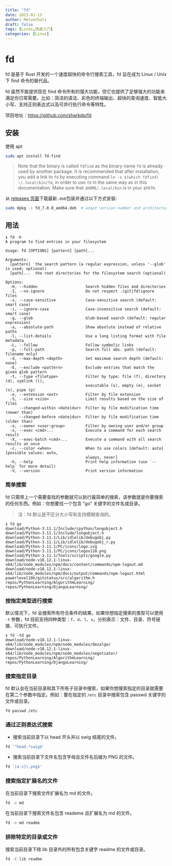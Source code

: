 ```yaml
---
title: "fd"
date: 2023-01-13
author: MelonCholi
draft: false
tags: [Linux,快速入门]
categories: [Linux]
---
```


# fd

fd 是基于 Rust 开发的一个速度超快的命令行搜索工具，fd 旨在成为 Linux / Unix 下 find 命令的替代品。

fd 虽然不能提供现在 find 命令所有的强大功能，但它也提供了足够强大的功能来满足你日常需要。比如：简洁的语法、彩色的终端输出、超快的查询速度、智能大小写、支持正则表达式以及可并行执行命令等特性。

项目地址：https://github.com/sharkdp/fd

## 安装

使用 apt

```sh
sudo apt install fd-find
```

> Note that the binary is called `fdfind` as the binary name `fd` is already used by another package. It is recommended that after installation, you add a link to `fd` by executing command `ln -s $(which fdfind) ~/.local/bin/fd`, in order to use `fd` in the same way as in this documentation. Make sure that `$HOME/.local/bin` is in your `$PATH`.

从 [releases 页面](https://github.com/sharkdp/fd/releases)下载最新`.deb`包装并通过以下方式安装:

```sh
sudo dpkg -i fd_7.0.0_amd64.deb  # adapt version number and architecture
```

## 用法

```shell
❯ fd -h
A program to find entries in your filesystem

Usage: fd [OPTIONS] [pattern] [path]...

Arguments:
  [pattern]  the search pattern (a regular expression, unless '--glob' is used; optional)
  [path]...  the root directories for the filesystem search (optional)

Options:
  -H, --hidden                     Search hidden files and directories
  -I, --no-ignore                  Do not respect .(git|fd)ignore files
  -s, --case-sensitive             Case-sensitive search (default: smart case)
  -i, --ignore-case                Case-insensitive search (default: smart case)
  -g, --glob                       Glob-based search (default: regular expression)
  -a, --absolute-path              Show absolute instead of relative paths
  -l, --list-details               Use a long listing format with file metadata
  -L, --follow                     Follow symbolic links
  -p, --full-path                  Search full abs. path (default: filename only)
  -d, --max-depth <depth>          Set maximum search depth (default: none)
  -E, --exclude <pattern>          Exclude entries that match the given glob pattern
  -t, --type <filetype>            Filter by type: file (f), directory (d), symlink (l),
                                   executable (x), empty (e), socket (s), pipe (p)
  -e, --extension <ext>            Filter by file extension
  -S, --size <size>                Limit results based on the size of files
      --changed-within <date|dur>  Filter by file modification time (newer than)
      --changed-before <date|dur>  Filter by file modification time (older than)
  -o, --owner <user:group>         Filter by owning user and/or group
  -x, --exec <cmd>...              Execute a command for each search result
  -X, --exec-batch <cmd>...        Execute a command with all search results at once
  -c, --color <when>               When to use colors [default: auto] [possible values: auto,
                                   always, never]
  -h, --help                       Print help information (use `--help` for more detail)
  -V, --version                    Print version information
```

### 简单搜索

fd 只需带上一个需要查找的参数就可以执行最简单的搜索，该参数就是你要搜索的任何东西。例如：你想要找一个包含 “go” 关键字的文件名或目录。

> 注：fd 默认是不区分大小写和支持模糊查询的。

```shell
❯ fd go
download/Python-3.11.1/Include/cpython/longobject.h
download/Python-3.11.1/Include/longobject.h
download/Python-3.11.1/Lib/idlelib/debugobj.py
download/Python-3.11.1/Lib/idlelib/debugobj_r.py
download/Python-3.11.1/PC/icons/logo.svg
download/Python-3.11.1/PC/icons/logox128.png
download/Python-3.11.1/Tools/scripts/google.py
download/node-v18.12.1-linux-x64/lib/node_modules/npm/docs/content/commands/npm-logout.md
download/node-v18.12.1-linux-x64/lib/node_modules/npm/docs/output/commands/npm-logout.html
powerlevel10k/gitstatus/src/algorithm.h
repos/PythonLearning/AlgorithmLearning/
repos/PythonLearning/DjangoLearning/
```

### 按指定类型进行搜索

默认情况下，fd 会搜索所有符合条件的结果。如果你想指定搜索的类型可以使用 `-t` 参数，fd 目前支持四种类型：`f`、`d`、`l`、`x`，分别表示：文件、目录、符号链接、可执行文件。

```shell
❯ fd -td go
download/node-v18.12.1-linux-x64/lib/node_modules/npm/node_modules/dezalgo/
download/node-v18.12.1-linux-x64/lib/node_modules/npm/node_modules/negotiator/
repos/PythonLearning/AlgorithmLearning/
repos/PythonLearning/DjangoLearning/
```

### 搜索指定目录

fd 默认会在当前目录和其下所有子目录中搜索，如果你想搜索指定的目录就需要在第二个参数中指定。例如：要在指定的 `/etc` 目录中搜索包含 passwd 关键字的文件或目录。

```shell
fd passwd /etc
```

### 通过正则表达式搜索

- 搜索当前目录下以 head 开头并以 swig 结尾的文件。

```sh
fd '^head.*swig$'
```

- 搜索当前目录下文件名包含字母且文件名后缀为 PNG 的文件。

```sh
fd '[a-z]\.png$'
```

### 搜索指定扩展名的文件

在当前目录下搜索文件扩展名为 md 的文件。

```sh
fd -e md
```

在当前目录下搜索文件名包含 reademe 且扩展名为 md 的文件。

```sh
fd -e md readme
```

### 排除特定的目录或文件

搜索当前目录下除 lib 目录外的所有包含关键字 readme 的文件或目录。

```sh
fd -E lib readme
```

